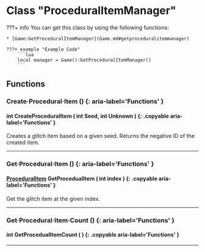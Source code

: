 # Class "ProceduralItemManager"

???+ info
    You can get this class by using the following functions:

    * [Game:GetProceduralItemManager](Game.md#getproceduralitemmanager)

    ???+ example "Example Code"
        ```lua
        local manager = Game():GetProceduralItemManager()
        ```
        
		
## Functions
### Create·Procedural·Item () {: aria-label='Functions' }
#### int CreateProceduralItem ( int Seed, int Unknown ) {: .copyable aria-label='Functions' }
Creates a glitch item based on a given seed. 
Returns the negative ID of the created item.

___
### Get·Procedural·Item () {: aria-label='Functions' }
#### [ProceduralItem](ProceduralItem.md) GetProcedualItem ( int index ) {: .copyable aria-label='Functions' }
Get the glitch item at the given index.

___
### Get·Procedural·Item·Count () {: aria-label='Functions' }
#### int GetProcedualItemCount ( ) {: .copyable aria-label='Functions' }
___